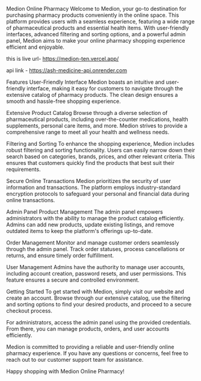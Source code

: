 
Medion Online Pharmacy
Welcome to Medion, your go-to destination for purchasing pharmacy products conveniently in the online space. This platform provides users with a seamless experience, featuring a wide range of pharmaceutical products and essential health items. With user-friendly interfaces, advanced filtering and sorting options, and a powerful admin panel, Medion aims to make your online pharmacy shopping experience efficient and enjoyable.

this is live url- https://medion-ten.vercel.app/

api link - https://ash-medicine-api.onrender.com

Features
User-Friendly Interface
Medion boasts an intuitive and user-friendly interface, making it easy for customers to navigate through the extensive catalog of pharmacy products. The clean design ensures a smooth and hassle-free shopping experience.

Extensive Product Catalog
Browse through a diverse selection of pharmaceutical products, including over-the-counter medications, health supplements, personal care items, and more. Medion strives to provide a comprehensive range to meet all your health and wellness needs.

Filtering and Sorting
To enhance the shopping experience, Medion includes robust filtering and sorting functionality. Users can easily narrow down their search based on categories, brands, prices, and other relevant criteria. This ensures that customers quickly find the products that best suit their requirements.

Secure Online Transactions
Medion prioritizes the security of user information and transactions. The platform employs industry-standard encryption protocols to safeguard your personal and financial data during online transactions.

Admin Panel
Product Management
The admin panel empowers administrators with the ability to manage the product catalog efficiently. Admins can add new products, update existing listings, and remove outdated items to keep the platform's offerings up-to-date.

Order Management
Monitor and manage customer orders seamlessly through the admin panel. Track order statuses, process cancellations or returns, and ensure timely order fulfillment.

User Management
Admins have the authority to manage user accounts, including account creation, password resets, and user permissions. This feature ensures a secure and controlled environment.

Getting Started
To get started with Medion, simply visit our website and create an account. Browse through our extensive catalog, use the filtering and sorting options to find your desired products, and proceed to a secure checkout process.

For administrators, access the admin panel using the provided credentials. From there, you can manage products, orders, and user accounts efficiently.

Medion is committed to providing a reliable and user-friendly online pharmacy experience. If you have any questions or concerns, feel free to reach out to our customer support team for assistance.

Happy shopping with Medion Online Pharmacy!
